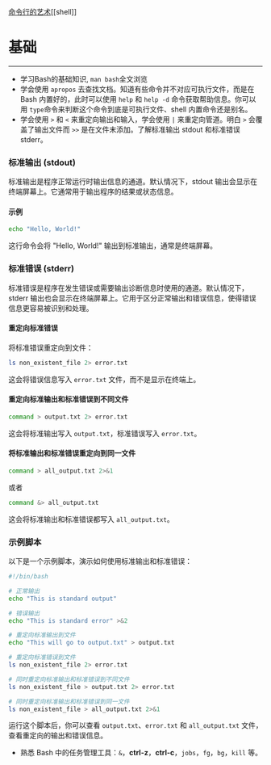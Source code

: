 [命令行的艺术](https://github.com/jlevy/the-art-of-command-line/blob/master/README-zh.md)[[shell]]
# 基础
---
- 学习Bash的基础知识, `man bash`全文浏览
- 学会使用 `apropos` 去查找文档。知道有些命令并不对应可执行文件，而是在 Bash 内置好的，此时可以使用 `help` 和 `help -d` 命令获取帮助信息。你可以用 `type`命令来判断这个命令到底是可执行文件、shell 内置命令还是别名。
- 学会使用 `>` 和 `<` 来重定向输出和输入，学会使用 `|` 来重定向管道。明白 `>` 会覆盖了输出文件而 `>>` 是在文件末添加。了解标准输出 stdout 和标准错误 stderr。

### 标准输出 (stdout)

标准输出是程序正常运行时输出信息的通道。默认情况下，stdout 输出会显示在终端屏幕上。它通常用于输出程序的结果或状态信息。

#### 示例

```sh
echo "Hello, World!"
```

这行命令会将 "Hello, World!" 输出到标准输出，通常是终端屏幕。

### 标准错误 (stderr)

标准错误是程序在发生错误或需要输出诊断信息时使用的通道。默认情况下，stderr 输出也会显示在终端屏幕上。它用于区分正常输出和错误信息，使得错误信息更容易被识别和处理。

#### 重定向标准错误

将标准错误重定向到文件：

```sh
ls non_existent_file 2> error.txt
```

这会将错误信息写入 `error.txt` 文件，而不是显示在终端上。

#### 重定向标准输出和标准错误到不同文件

```sh
command > output.txt 2> error.txt
```

这会将标准输出写入 `output.txt`，标准错误写入 `error.txt`。

#### 将标准输出和标准错误重定向到同一文件

```sh
command > all_output.txt 2>&1
```

或者

```sh
command &> all_output.txt
```

这会将标准输出和标准错误都写入 `all_output.txt`。

### 示例脚本

以下是一个示例脚本，演示如何使用标准输出和标准错误：

```sh
#!/bin/bash

# 正常输出
echo "This is standard output"

# 错误输出
echo "This is standard error" >&2

# 重定向标准输出到文件
echo "This will go to output.txt" > output.txt

# 重定向标准错误到文件
ls non_existent_file 2> error.txt

# 同时重定向标准输出和标准错误到不同文件
ls non_existent_file > output.txt 2> error.txt

# 同时重定向标准输出和标准错误到同一文件
ls non_existent_file > all_output.txt 2>&1
```

运行这个脚本后，你可以查看 `output.txt`、`error.txt` 和 `all_output.txt` 文件，查看重定向的输出和错误信息。

- 熟悉 Bash 中的任务管理工具：`&`，**ctrl-z**，**ctrl-c**，`jobs`，`fg`，`bg`，`kill` 等。


